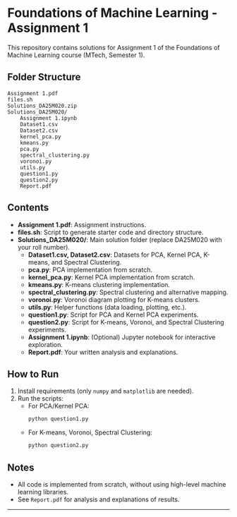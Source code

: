 # Foundations of Machine Learning - Assignment 1

This repository contains solutions for Assignment 1 of the Foundations of Machine Learning course (MTech, Semester 1).

## Folder Structure

```
Assignment 1.pdf
files.sh
Solutions_DA25M020.zip
Solutions_DA25M020/
    Assignment 1.ipynb
    Dataset1.csv
    Dataset2.csv
    kernel_pca.py
    kmeans.py
    pca.py
    spectral_clustering.py
    voronoi.py
    utils.py
    question1.py
    question2.py
    Report.pdf
```

## Contents

- **Assignment 1.pdf**: Assignment instructions.
- **files.sh**: Script to generate starter code and directory structure.
- **Solutions_DA25M020/**: Main solution folder (replace DA25M020 with your roll number).
    - **Dataset1.csv, Dataset2.csv**: Datasets for PCA, Kernel PCA, K-means, and Spectral Clustering.
    - **pca.py**: PCA implementation from scratch.
    - **kernel_pca.py**: Kernel PCA implementation from scratch.
    - **kmeans.py**: K-means clustering implementation.
    - **spectral_clustering.py**: Spectral clustering and alternative mapping.
    - **voronoi.py**: Voronoi diagram plotting for K-means clusters.
    - **utils.py**: Helper functions (data loading, plotting, etc.).
    - **question1.py**: Script for PCA and Kernel PCA experiments.
    - **question2.py**: Script for K-means, Voronoi, and Spectral Clustering experiments.
    - **Assignment 1.ipynb**: (Optional) Jupyter notebook for interactive exploration.
    - **Report.pdf**: Your written analysis and explanations.

## How to Run

1. Install requirements (only `numpy` and `matplotlib` are needed).
2. Run the scripts:
    - For PCA/Kernel PCA:  
      ```sh
      python question1.py
      ```
    - For K-means, Voronoi, Spectral Clustering:  
      ```sh
      python question2.py
      ```

## Notes

- All code is implemented from scratch, without using high-level machine learning libraries.
- See `Report.pdf` for analysis and explanations of results.

---